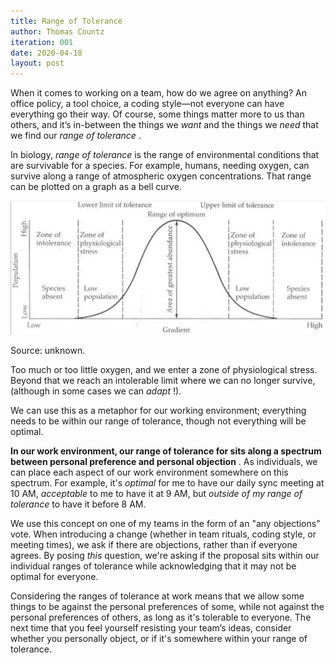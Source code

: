 ```yaml
---
title: Range of Tolerance
author: Thomas Countz
iteration: 001
date: 2020-04-18
layout: post
---
```

When it comes to working on a team, how do we agree on anything? An office policy, a tool choice, a coding style—not everyone can have everything go their way. Of course, some things matter more to us than others, and it’s in-between the things we _want_ and the things we _need_ that we find our _range of tolerance_ .  

In biology, _range of tolerance_ is the range of environmental conditions that are survivable for a species. For example, humans, needing oxygen, can survive along a range of atmospheric oxygen concentrations. That range can be plotted on a graph as a bell curve.  

![](/assets/images/001/range-of-tolerance.png)

<p class="text-small">Source: unknown.</p>
  
Too much or too little oxygen, and we enter a zone of physiological stress. Beyond that we reach an intolerable limit where we can no longer survive, (although in some cases we can _adapt_ !).  

We can use this as a metaphor for our working environment; everything needs to be within our range of tolerance, though not everything will be optimal.  

**In our work environment, our range of tolerance for sits along a spectrum between personal preference and personal objection** . As individuals, we can place each aspect of our work environment somewhere on this spectrum. For example, it's _optimal_ for me to have our daily sync meeting at 10 AM, _acceptable_ to me to have it at 9 AM, but _outside of my range of tolerance_ to have it before 8 AM.  

We use this concept on one of my teams in the form of an "any objections" vote. When introducing a change (whether in team rituals, coding style, or meeting times), we ask if there are objections, rather than if everyone agrees. By posing _this_ question, we're asking if the proposal sits within our individual ranges of tolerance while acknowledging that it may not be optimal for everyone.  

Considering the ranges of tolerance at work means that we allow some things to be against the personal preferences of some, while not against the personal preferences of others, as long as it's tolerable to everyone. The next time that you feel yourself resisting your team’s ideas, consider whether you personally object, or if it's somewhere within your range of tolerance.

